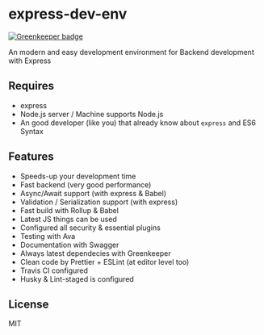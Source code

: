# express-dev-env

[![Greenkeeper badge](https://badges.greenkeeper.io/dalisoft/express-dev-env.svg)](https://greenkeeper.io/)

An modern and easy development environment for Backend development with Express

## Requires

- express
- Node.js server / Machine supports Node.js
- An good developer (like you) that already know about `express` and ES6 Syntax

## Features

- Speeds-up your development time
- Fast backend (very good performance)
- Async/Await support (with express & Babel)
- Validation / Serialization support (with express)
- Fast build with Rollup & Babel
- Latest JS things can be used
- Configured all security & essential plugins
- Testing with Ava
- Documentation with Swagger
- Always latest dependecies with Greenkeeper
- Clean code by Prettier + ESLint (at editor level too)
- Travis CI configured
- Husky & Lint-staged is configured

## License

MIT
